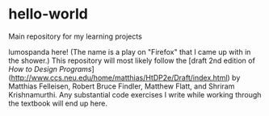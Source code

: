 # hello-world
Main repository for my learning projects

lumospanda here! (The name is a play on "Firefox" that I came up with in the shower.)
This repository will most likely follow the [draft 2nd edition of *How to Design Programs*] (<http://www.ccs.neu.edu/home/matthias/HtDP2e/Draft/index.html>) by Matthias Felleisen, Robert Bruce Findler, Matthew Flatt, and Shriram Krishnamurthi. Any substantial code exercises I write while working through the textbook will end up here.
